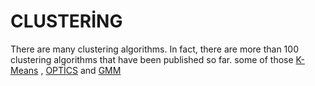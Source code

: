 # CLUSTERİNG  
There are many clustering algorithms. In fact, there are more than 100 clustering algorithms that have been published so far.
some of those 
[K-Means](https://github.com/remziyeer/CLUSTERING/blob/main/kmeans.ipynb) ,
[OPTİCS](https://github.com/remziyeer/CLUSTERING/blob/main/ml_OpticsK%C3%BCmeleme.ipynbgithub.com/remziyeer/CLUSTERING/blob/main/kmeans.ipynb)
and 
[GMM](https://github.com/remziyeer/CLUSTERING/blob/main/GMM.ipynbgithub.com/remziyeer/CLUSTERING/blob/main/ml_OpticsK%C3%BCmeleme.ipynbgithub.com/remziyeer/CLUSTERING/blob/main/kmeans.ipynb)
